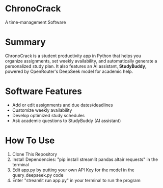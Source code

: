 # ChronoCrack
A time-management Software

# Summary
ChronoCrack is a student productivity app in Python that helps you organize assignments, set weekly availability, and automatically generate a personalized study plan. It also features an AI assistant, **StudyBuddy**, powered by OpenRouter's DeepSeek model for academic help.

# Software Features
- Add or edit assignments and due dates/deadlines
- Customize weekly availability
- Develop optimized study schedules
- Ask academic questions to StudyBuddy (AI assistant)

# How To Use
1. Clone This Repository
2. Install Dependencies: "pip install streamlit pandas altair requests" in the terminal
3. Edit app.py by putting your own API Key for the model in the query_deepseek.py code
4. Enter "streamlit run app.py" in your terminal to run the program
